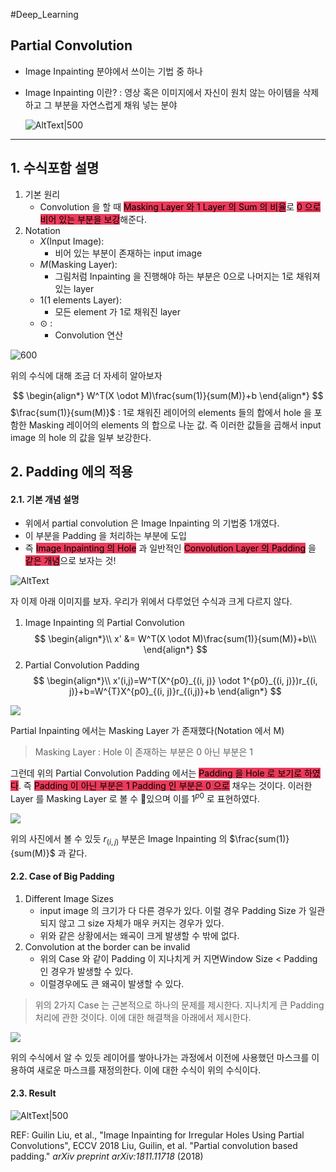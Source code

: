 #Deep_Learning 

## Partial Convolution

* Image Inpainting 분야에서 쓰이는 기법 중 하나
* Image Inpainting 이란? : 
	영상 혹은 이미지에서 자신이 원치 않는 아이템을 삭제하고 그 부분을 자연스럽게 채워 넣는 분야
	
	![AltText|500](_media-sync_resources/20240417T162534/20240417T162534_61020.png)

---
## 1. 수식포함 설명

1. 기본 원리
	* Convolution 을 할 때 <mark style='background:#eb3b5a'>Masking Layer 와 1 Layer 의 Sum 의 비율</mark>로 <mark style='background:#eb3b5a'>0 으로 비어 있는 부분을 보강</mark>해준다.
2. Notation
	* $X$(Input Image):
		* 비어 있는 부분이 존재하는 input image
	* $M$(Masking Layer):
		* 그림처럼 Inpainting 을 진행해야 하는 부분은 0으로 나머지는 1로 채워져 있는 layer
	* $1$(1 elements Layer):
		* 모든 element 가 1로 채워진 layer
	* $\odot$  :
		* Convolution 연산

![600](_media-sync_resources/20240417T162534/20240417T162534_58582.png)

위의 수식에 대해 조금 더 자세히 알아보자

$$
\begin{align*}
W^T(X \odot M)\frac{sum(1)}{sum(M)}+b
\end{align*}
$$
$\frac{sum(1)}{sum(M)}$ : 1로 채워진 레이어의 elements 들의 합에서 hole 을 포함한 Masking 레이어의 elements 의 합으로 나눈 값. 
즉 이러한 값들을 곱해서 input image 의 hole 의 값을 일부 보강한다.

## 2. Padding 에의 적용

#### 2.1. 기본 개념 설명
* 위에서 partial convolution 은 Image Inpainting 의 기법중 1개였다.
* 이 부분을 Padding 을 처리하는 부분에 도입 
* 즉 <mark style='background:#eb3b5a'>Image Inpainting 의 Hole</mark> 과 일반적인 <mark style='background:#eb3b5a'>Convolution Layer 의 Padding</mark> 을 <mark style='background:#eb3b5a'>같은 개념</mark>으로 보자는 것!

![AltText](_media-sync_resources/20240417T162534/20240417T162534_48802.png)

자 이제 아래 이미지를 보자.
우리가 위에서 다루었던 수식과 크게 다르지 않다.
1. Image Inpainting 의 Partial Convolution
$$
\begin{align*}\\
x' &= W^T(X \odot M)\frac{sum(1)}{sum(M)}+b\\\
\end{align*}
$$
2. Partial Convolution Padding
$$
\begin{align*}\\
x'(i,j)=W^T(X^{p0}_{(i, j)} \odot 1^{p0}_{(i, j)})r_{(i, j)}+b=W^{T}X^{p0}_{(i, j)}r_{(i,j)}+b
\end{align*}
$$

![](_media-sync_resources/20240417T162534/20240417T162534_31156.png)


Partial Inpainting 에서는 Masking Layer 가 존재했다(Notation 에서 M)
> Masking Layer : Hole 이 존재하는 부분은 0 아닌 부분은 1

그런데 위의 Partial Convolution Padding 에서는 <mark style='background:#eb3b5a'>Padding 을 Hole 로 보기로 하였다</mark>.
즉 <mark style='background:#eb3b5a'>Padding 이 아닌 부분은 1 Padding 인 부분은 0 으로</mark> 채우는 것이다. 이러한 Layer 를 Masking Layer 로 볼 수 있으며 이를 $1^{p0}$ 로 표현하였다.

![](_media-sync_resources/20240417T162534/20240417T162534_53420.png)

위의 사진에서 볼 수 있듯 $r_{(i, j)}$ 부분은 Image Inpainting 의 $\frac{sum(1)}{sum(M)}$ 과 같다.

#### 2.2. Case of Big Padding
1. Different Image Sizes
	* input image 의 크기가 다 다른 경우가 있다. 이럴 경우 Padding Size 가 일관되지 않고 그 size 자체가 매우 커지는 경우가 있다.
	* 위와 같은 상황에서는 왜곡이 크게 발생할 수 밖에 없다.
2. Convolution at the border can be invalid
	* 위의 Case 와 같이 Padding 이 지나치게 커 지면Window Size < Padding 인 경우가 발생할 수 있다.
	* 이럴경우에도 큰 왜곡이 발생할 수 있다.
> 위의 2가지 Case 는 근본적으로 하나의 문제를 제시한다. 
> 지나치게 큰 Padding 처리에 관한 것이다. 이에 대한 해결책을 아래에서 제시한다.

![](_media-sync_resources/20240417T162534/20240417T162534_19194.png)

위의 수식에서 알 수 있듯 레이어를 쌓아나가는 과정에서 이전에 사용했던 마스크를 이용하여 새로운 마스크를 재정의한다. 이에 대한 수식이 위의 수식이다.

#### 2.3. Result

![AltText|500](_media-sync_resources/20240417T162534/20240417T162534_55498.png)


REF:
Guilin Liu, et al., "Image Inpainting for Irregular Holes Using Partial Convolutions", ECCV 2018
Liu, Guilin, et al. "Partial convolution based padding." _arXiv preprint arXiv:1811.11718_ (2018)
 



